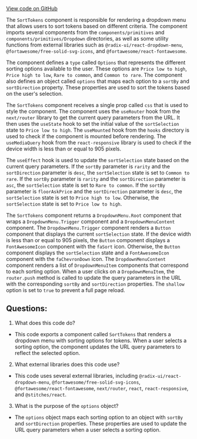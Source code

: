[View code on GitHub](zoo-labs/zoo/blob/master/app/components/collections/SortTokens.tsx)

The `SortTokens` component is responsible for rendering a dropdown menu that allows users to sort tokens based on different criteria. The component imports several components from the `components/primitives` and `components/primitives/Dropdown` directories, as well as some utility functions from external libraries such as `@radix-ui/react-dropdown-menu`, `@fortawesome/free-solid-svg-icons`, and `@fortawesome/react-fontawesome`.

The component defines a `type` called `Options` that represents the different sorting options available to the user. These options are `Price low to high`, `Price high to low`, `Rare to common`, and `Common to rare`. The component also defines an object called `options` that maps each option to a `sortBy` and `sortDirection` property. These properties are used to sort the tokens based on the user's selection.

The `SortTokens` component receives a single prop called `css` that is used to style the component. The component uses the `useRouter` hook from the `next/router` library to get the current query parameters from the URL. It then uses the `useState` hook to set the initial value of the `sortSelection` state to `Price low to high`. The `useMounted` hook from the `hooks` directory is used to check if the component is mounted before rendering. The `useMediaQuery` hook from the `react-responsive` library is used to check if the device width is less than or equal to 905 pixels.

The `useEffect` hook is used to update the `sortSelection` state based on the current query parameters. If the `sortBy` parameter is `rarity` and the `sortDirection` parameter is `desc`, the `sortSelection` state is set to `Common to rare`. If the `sortBy` parameter is `rarity` and the `sortDirection` parameter is `asc`, the `sortSelection` state is set to `Rare to common`. If the `sortBy` parameter is `floorAskPrice` and the `sortDirection` parameter is `desc`, the `sortSelection` state is set to `Price high to low`. Otherwise, the `sortSelection` state is set to `Price low to high`.

The `SortTokens` component returns a `DropdownMenu.Root` component that wraps a `DropdownMenu.Trigger` component and a `DropdownMenuContent` component. The `DropdownMenu.Trigger` component renders a `Button` component that displays the current `sortSelection` state. If the device width is less than or equal to 905 pixels, the `Button` component displays a `FontAwesomeIcon` component with the `faSort` icon. Otherwise, the `Button` component displays the `sortSelection` state and a `FontAwesomeIcon` component with the `faChevronDown` icon. The `DropdownMenuContent` component renders a list of `DropdownMenuItem` components that correspond to each sorting option. When a user clicks on a `DropdownMenuItem`, the `router.push` method is called to update the query parameters in the URL with the corresponding `sortBy` and `sortDirection` properties. The `shallow` option is set to `true` to prevent a full page reload.
## Questions: 
 1. What does this code do?
- This code exports a component called `SortTokens` that renders a dropdown menu with sorting options for tokens. When a user selects a sorting option, the component updates the URL query parameters to reflect the selected option.

2. What external libraries does this code use?
- This code uses several external libraries, including `@radix-ui/react-dropdown-menu`, `@fortawesome/free-solid-svg-icons`, `@fortawesome/react-fontawesome`, `next/router`, `react`, `react-responsive`, and `@stitches/react`.

3. What is the purpose of the `options` object?
- The `options` object maps each sorting option to an object with `sortBy` and `sortDirection` properties. These properties are used to update the URL query parameters when a user selects a sorting option.